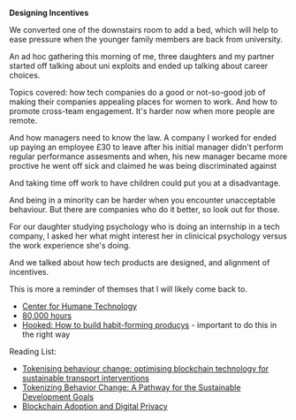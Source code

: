 **Designing Incentives**

We converted one of the downstairs room to add a bed, which will help to ease pressure when the younger family members are back from university.

An ad hoc gathering this morning of me, three daughters and my partner started off talking about uni exploits and ended up talking about career choices.

Topics covered: how tech companies do a good or not-so-good job of making their companies appealing places for women to work. And how to promote cross-team engagement. It's harder now when more people are remote.

And how managers need to know the law. A company I worked for ended up paying an employee £30 to leave after his initial manager didn't perform regular performance assesments and when, his new manager became more proctive he went off sick and claimed he was being discriminated against

And taking time off work to have children could put you at a disadvantage. 

And being in a minority can be harder when you encounter unacceptable behaviour. But there are companies who do it better, so look out for those.

For our daughter studying psychology who is doing an internship in a tech company, I asked her what might interest her in clinicical psychology versus the work experience she's doing.

And we talked about how tech products are designed, and alignment of incentives.

This is more a reminder of themses that I will likely come back to.

* [Center for Humane Technology](https://www.humanetech.com/course)
* [80,000 hours](https://80000hours.org/)
* [Hooked: How to build habit-forming producys](https://www.nirandfar.com/hooked/) - important to do this in the right way

Reading List:

* [Tokenising behaviour change: optimising blockchain
technology for sustainable transport interventions](https://arxiv.org/pdf/2104.01852.pdf)
* [Tokenizing Behavior Change: A Pathway for the Sustainable Development Goals](https://www.frontiersin.org/articles/10.3389/fbloc.2021.730101/full)
* [Blockchain Adoption and Digital Privacy](https://medium.com/mit-cryptoeconomics-lab/blockchain-adoption-and-digital-privacy-b94210122021)

